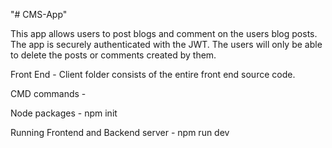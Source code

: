 "# CMS-App" 

This app allows users to post blogs and comment on the users blog posts. The app is securely authenticated with the JWT. The users will only be able to delete the posts or comments created by them. 


Front End - Client folder consists of the entire front end source code. 

CMD commands -

Node packages - npm init

Running Frontend and Backend server - npm run dev
